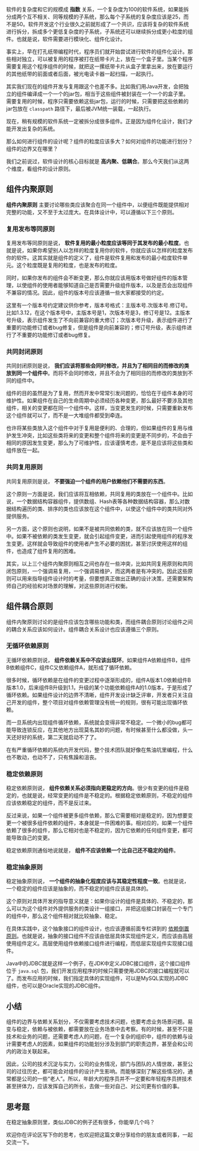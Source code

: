 软件的复杂度和它的规模成 **指数** 关系，一个复杂度为100的软件系统，如果能拆分成两个互不相关、同等规模的子系统，那么每个子系统的复杂度应该是25，而不是50。软件开发这个行业很久之前就形成了一个共识，应该将复杂的软件系统进行拆分，拆成多个更低复杂度的子系统，子系统还可以继续拆分成更小粒度的组件。也就是说，软件需要进行模块化、组件化设计。

事实上，早在打孔纸带编程时代，程序员们就开始尝试进行软件的组件化设计。那些相对独立，可以被复用的程序被打在纸带卡片上，放在一个盒子里。当某个程序需要复用这个程序组件的时候，就把这一摞纸带卡片从盒子里拿出来，放在要运行的其他纸带的前面或者后面，被光电读卡器一起扫描，一起执行。

其实我们现在的组件开发与复用跟这个也差不多。比如我们用Java开发，会把独立的组件编译成一个一个的jar包，相当于这些组件被封装在一个一个的盒子里。需要复用的时候，程序只需要依赖这些jar包，运行的时候，只需要把这些依赖的jar包放在 `classpath` 路径下，最后被JVM统一装载，一起执行。

现在，稍有规模的软件系统一定被拆分成很多组件。正是因为组件化设计，我们才能开发出复杂的系统。

那么如何进行组件的设计呢？组件的粒度应该多大？如何对组件的功能进行划分？组件的边界又在哪里？

我们之前说过，软件设计的核心目标就是 **高内聚、低耦合**。那么今天我们从这两个维度，看组件的设计原则。

## 组件内聚原则

**组件内聚原则** 主要讨论哪些类应该聚合在同一个组件中，以便组件既能提供相对完整的功能，又不至于太过庞大。在具体设计中，可以遵循以下三个原则。

### 复用发布等同原则

复用发布等同原则是说， **软件复用的最小粒度应该等同于其发布的最小粒度**。也就是说，如果你希望别人以怎样的粒度复用你的软件，你就应该以怎样的粒度发布你的软件。这其实就是组件的定义了，组件是软件复用和发布的最小粒度软件单元。这个粒度既是复用的粒度，也是发布的粒度。

同时，如果你发布的组件会不断变更，那么你就应该用版本号做好组件的版本管理，以使组件的使用者能够知道自己是否需要升级组件版本，以及是否会出现组件不兼容的情况。因此，组件的版本号应该遵循一些大家都接受的约定。

这里有一个版本号约定建议供你参考，版本号格式：主版本号.次版本号.修订号。比如1.3.12，在这个版本号中，主版本号是1，次版本号是3，修订号是12。主版本号升级，表示组件发生了不向前兼容的重大修订；次版本号升级，表示组件进行了重要的功能修订或者bug修复，但是组件是向前兼容的；修订号升级，表示组件进行了不重要的功能修订或者bug修复。

### 共同封闭原则

共同封闭原则是说， **我们应该将那些会同时修改，并且为了相同目的而修改的类放到同一个组件中**。而将不会同时修改，并且不会为了相同目的而修改的类放到不同的组件中。

组件的目的虽然是为了复用，然而开发中常常引发问题的，恰恰在于组件本身的可维护性。如果组件在自己的生命周期中必须经历各种变更，那么最好不要涉及其他组件，相关的变更都在同一个组件中。这样，当变更发生的时候，只需要重新发布这个组件就可以了，而不是一大堆组件都受到牵连。

也许将某些类放入这个组件中对于复用是便利的、合理的，但如果组件的复用与维护发生冲突，比如这些类将来的变更和整个组件将来的变更是不同步的，不会由于相同的原因发生变更，那么为了可维护性，应该谨慎考虑，是不是应该将这些类和组件放在一起。

### 共同复用原则

共同复用原则是说， **不要强迫一个组件的用户依赖他们不需要的东西**。

这个原则一方面是说，我们应该将互相依赖，共同复用的类放在一个组件中。比如说，一个数据结构容器组件，提供数组、Hash表等各种数据结构容器，那么对数据结构遍历的类、排序的类也应该放在这个组件中，以使这个组件中的类共同对外提供服务。

另一方面，这个原则也说明，如果不是被共同依赖的类，就不应该放在同一个组件中。如果不被依赖的类发生变更，就会引起组件变更，进而引起使用组件的程序发生变更。这样就会导致组件的使用者产生不必要的困扰，甚至讨厌使用这样的组件，也造成了组件复用的困难。

其实，以上三个组件内聚原则相互之间也存在一些冲突，比如共同复用原则和共同闭包原则，一个强调易复用，一个强调易维护，而这两者是有冲突的。因此这些原则可以用来指导组件设计时的考量，但要想真正做出正确的设计决策，还需要架构师自己的经验和对场景的理解，对这些原则进行权衡。

## 组件耦合原则

组件内聚原则讨论的是组件应该包含哪些功能和类，而组件耦合原则讨论组件之间的耦合关系应该如何设计。组件耦合关系设计也应该遵循三个原则。

### 无循环依赖原则

无循环依赖原则说， **组件依赖关系中不应该出现环**。如果组件A依赖组件B，组件B依赖组件C，组件C又依赖组件A，就形成了循环依赖。

很多时候，循环依赖是在组件的变更过程中逐渐形成的，组件A版本1.0依赖组件B版本1.0，后来组件B升级到1.1，升级的某个功能依赖组件A的1.0版本，于是形成了循环依赖。如果组件设计的边界不清晰，组件开发设计缺乏评审，开发者只关注自己开发的组件，整个项目对组件依赖管理没有统一的规则，很有可能出现循环依赖。

而一旦系统内出现组件循环依赖，系统就会变得非常不稳定。一个微小的bug都可能导致连锁反应，在其他地方出现莫名其妙的问题，有时候甚至什么都没做，头一天还好好的系统，第二天就启动不了了。

在有严重循环依赖的系统内开发代码，整个技术团队就好像在焦油坑里编程，什么也不敢动，也动不了，只有焦躁和沮丧。

### 稳定依赖原则

稳定依赖原则说， **组件依赖关系必须指向更稳定的方向**。很少有变更的组件是稳定的，也就是说，经常变更的组件是不稳定的。根据稳定依赖原则，不稳定的组件应该依赖稳定的组件，而不是反过来。

反过来说，如果一个组件被更多组件依赖，那么它需要相对是稳定的，因为想要变更一个被很多组件依赖的组件，本身就是一件困难的事。相对应的，如果一个组件依赖了很多的组件，那么它相对也是不稳定的，因为它依赖的任何组件变更，都可能导致自己的变更。

稳定依赖原则通俗地说就是， **组件不应该依赖一个比自己还不稳定的组件**。

### 稳定抽象原则

稳定抽象原则说， **一个组件的抽象化程度应该与其稳定性程度一致**。也就是说，一个稳定的组件应该是抽象的，而不稳定的组件应该是具体的。

这个原则对具体开发的指导意义就是：如果你设计的组件是具体的、不稳定的，那么可以为这个组件对外提供服务的类设计一组接口，并把这组接口封装在一个专门的组件中，那么这个组件相对就比较抽象、稳定。

在具体实践中，这个抽象接口的组件设计，也应该遵循前面专栏讲到的 [依赖倒置原则](https://time.geekbang.org/column/article/179282)。也就是说，抽象的接口组件不应该由低层具体实现组件定义，而应该由高层使用组件定义。高层使用组件依赖接口组件进行编程，而低层实现组件实现接口组件。

Java中的JDBC就是这样一个例子，在JDK中定义JDBC接口组件，这个接口组件位于 `java.sql` 包，我们开发应用程序的时候只需要使用JDBC的接口编程就可以了。而发布应用的时候，我们指定具体的实现组件，可以是MySQL实现的JDBC组件，也可以是Oracle实现的JDBC组件。

## 小结

组件的边界与依赖关系划分，不仅需要考虑技术问题，也要考虑业务场景问题。易变与稳定，依赖与被依赖，都需要放在业务场景中去考察。有的时候，甚至不只是技术和业务的问题，还需要考虑人的问题，在一个复杂的组织中，组件的依赖与设计需要考虑人的因素，如果组件的功能划分涉及到部门的职责边界，甚至会和公司内的政治关联起来。

因此，公司的技术沉淀与实力，公司的业务情况，部门与团队的人情世故，甚至公司的过往历史，都可能会对组件的设计产生影响。而能够深刻了解这些情况的，通常都是公司的一些“老人”。所以，年龄大的程序员并不一定要和年轻程序员拼技术甚至拼体力，应该发挥自己的所长，去做一些对自己、对公司更有价值的事。

## 思考题

在稳定抽象原则里，类似JDBC的例子还有很多，你能举几个吗？

欢迎你在评论区写下你的思考，也欢迎把这篇文章分享给你的朋友或者同事，一起交流一下。